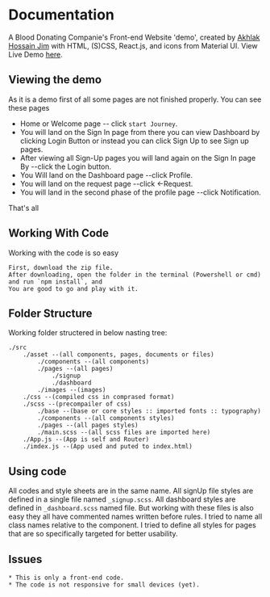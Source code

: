 # Documentation

A Blood Donating Companie's Front-end Website 'demo', created by [Akhlak Hossain Jim](http://akhlak-hossain-jim.github.io/) with HTML, (S)CSS, React.js, and icons from Material UI. View Live Demo [here](https://ahj-bloodbank-demo.web.app).

## Viewing the demo

As it is a demo first of all some pages are not finished properly. You can see these pages

* Home or Welcome page -- click `start Journey`.
* You will land on the Sign In page from there you can view Dashboard by clicking Login Button or instead you can click Sign Up to see Sign up pages.
* After viewing all Sign-Up pages you will land again on the Sign In page By --click the Login button.
* You Will land on the Dashboard page --click Profile.
* You will land on the request page --click <-Request.
* You will land in the second phase of the profile page --click Notification.

That's all

## Working With Code

Working with the code is so easy

    First, download the zip file.
    After downloading, open the folder in the terminal (Powershell or cmd) and run `npm install`, and
    You are good to go and play with it.

## Folder Structure

Working folder structered in below nasting tree:

    ./src
        ./asset --(all components, pages, documents or files)
            ./components --(all components)
            ./pages --(all pages)
                ./signup
                ./dashboard
            ./images --(images)
        ./css --(compiled css in comprased format)
        ./scss --(precompailer of css)
            ./base --(base or core styles :: imported fonts :: typography)
            ./components --(all components styles)
            ./pages --(all pages styles)
            ./main.scss --(all scss files are imported here)
        ./App.js --(App is self and Router)
        ./imdex.js --(App used and puted to index.html)
        
## Using code 

All codes and style sheets are in the same name. All signUp file styles are defined in a single file named `_signup.scss`. All dashboard styles are defined in `_dashboard.scss` named file. But working with these files is also easy they all have commented names written before rules. I tried to name all class names relative to the component. I tried to define all styles for pages that are so specifically targeted for better usability.
## Issues

    * This is only a front-end code.
    * The code is not responsive for small devices (yet).
